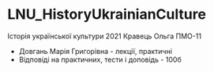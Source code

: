 # LNU_HistoryUkrainianCulture
Історія української культури 2021 Кравець Ольга ПМО-11

- Довгань Марія Григорівна - лекції, практичні
- Відповіді на практичних, тести і доповідь - 100б
  


